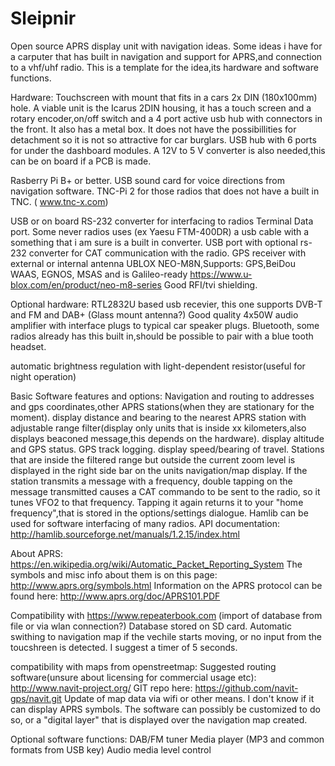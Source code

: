 # Sleipnir
Open source APRS display unit with navigation ideas.
Some ideas i have for a carputer that has built in navigation and
support for APRS,and connection to a vhf/uhf radio.
This is a template for the idea,its hardware and software functions.

Hardware:
Touchscreen with mount that fits in a cars 2x DIN (180x100mm) hole.
A viable unit is the Icarus 2DIN housing, it has a touch screen and a
rotary encoder,on/off switch and a 4 port active usb hub with connectors
in the front. It also has a metal box. 
It does not have the possibillities for detachment so it is not so attractive for car burglars.
USB hub with 6 ports for under the dashboard modules.
A 12V to 5 V converter is also needed,this can be on board if a PCB is made.

Rasberry Pi B+ or better.
USB sound card for voice directions from navigation software.
TNC-Pi 2 for those radios that does not have a built in TNC.
( www.tnc-x.com)

USB or on board RS-232 converter for interfacing to radios Terminal Data
port. Some never radios uses (ex Yaesu FTM-400DR) a usb cable with a
something that i am sure is a built in converter.
USB port with optional rs-232 converter for CAT communication with the
radio.
GPS receiver with external or internal antenna
UBLOX NEO-M8N,Supports:
GPS,BeiDou WAAS, EGNOS, MSAS and is Galileo-ready
https://www.u-blox.com/en/product/neo-m8-series
Good RFI/tvi shielding.

Optional hardware:
RTL2832U based usb recevier, this one supports DVB-T and FM and DAB+ (Glass mount antenna?)
Good quality 4x50W audio amplifier with interface plugs to typical car speaker plugs.
Bluetooth, some radios already has this built in,should be possible to pair with a blue tooth headset.

automatic brightness regulation with  light-dependent resistor(useful
for night operation)

Basic Software features and options:
Navigation and routing to addresses and gps coordinates,other APRS stations(when they are stationary for the moment).
display distance and bearing to the nearest APRS station
with adjustable range filter(display only units that is inside xx
kilometers,also displays beaconed message,this depends on the hardware).
display altitude and GPS status.
GPS track logging.
display speed/bearing of travel.
Stations that are inside the filtered range but outside the current zoom
level is displayed in the right side bar on the units navigation/map
display. If the station transmits a message with a frequency, double
tapping on the message transmitted causes a CAT commando to be sent to
the radio, so it tunes VFO2 to that frequency.
Tapping it again returns it to your "home frequency",that is stored in
the options/settings dialogue.
Hamlib can be used for software interfacing of many radios.
API documentation:
http://hamlib.sourceforge.net/manuals/1.2.15/index.html

About APRS:
https://en.wikipedia.org/wiki/Automatic_Packet_Reporting_System
The symbols and misc info about them is on this page:
http://www.aprs.org/symbols.html
Information on the APRS protocol can be found here:
http://www.aprs.org/doc/APRS101.PDF

Compatibility with https://www.repeaterbook.com (import of database from
file or via wlan connection?) Database stored on SD card.
Automatic swithing to navigation map if the vechile starts moving, or no input from the toucshreen is detected. I suggest a timer of 5 seconds.

compatibility with maps from openstreetmap:
Suggested routing software(unsure about licensing for commercial usage etc):
http://www.navit-project.org/
GIT repo here: https://github.com/navit-gps/navit.git
Update of map data via wifi or other means.
I don't know if it can display APRS symbols.
The software can possibly be customized to do so, or a "digital layer" that is displayed over the navigation map created.


Optional software functions:
DAB/FM tuner
Media player (MP3 and common formats from USB key)
Audio media level control
